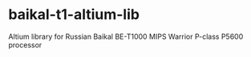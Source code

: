 # baikal-t1-altium-lib
Altium library for Russian Baikal BE-T1000 MIPS Warrior P-class P5600 processor

